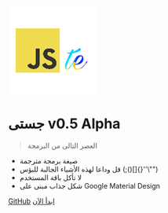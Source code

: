 ![logo](../assets/img/logo.png)

# جستى v0.5 Alpha

> العصر التالى من البرمجة

* صيغة برمجة مترجمة
* قل وداعا لهذه الأشياء الجالبة للبؤس (;()[]{}''\\"")
* لا تأكل باقة المستخدم
* شكل جذاب مبنى على Google Material Design


[GitHub](https://github.com/project-jste)
[ابدأ اﻵن](#المقدمة)
